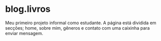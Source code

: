 # blog.livros
Meu primeiro projeto informal como estudante. 
A página está dividida em secções; home, sobre mim, gêneros e contato com uma caixinha para enviar mensagem. 

